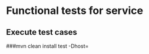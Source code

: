 # Functional tests for service
## Execute test cases
###mvn clean install test -Dhost=<host name:port of system where locator service is deployed> 